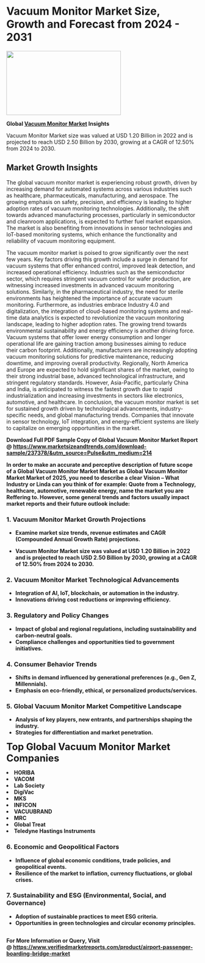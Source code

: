 <H1>Vacuum Monitor Market Size, Growth and Forecast from 2024 - 2031</H1><img class="aligncenter size-medium wp-image-584254" src="https://thirdeyenews.in/wp-content/uploads/2024/09/Global-Market-Research-300x168.jpeg" alt="" width="300" height="168" /><p><strong>Global&nbsp;<a href="https://www.marketsizeandtrends.com/download-sample/237378/&amp;utm_source=Pulse&amp;utm_medium=214">Vacuum Monitor Market</a> Insights</strong></p><p>Vacuum Monitor Market size was valued at USD 1.20 Billion in 2022 and is projected to reach USD 2.50 Billion by 2030, growing at a CAGR of 12.50% from 2024 to 2030.</p><p><h2>Market Growth Insights</h2> <p>The global vacuum monitor market is experiencing robust growth, driven by increasing demand for automated systems across various industries such as healthcare, pharmaceuticals, manufacturing, and aerospace. The growing emphasis on safety, precision, and efficiency is leading to higher adoption rates of vacuum monitoring technologies. Additionally, the shift towards advanced manufacturing processes, particularly in semiconductor and cleanroom applications, is expected to further fuel market expansion. The market is also benefiting from innovations in sensor technologies and IoT-based monitoring systems, which enhance the functionality and reliability of vacuum monitoring equipment.</p> <p><strong></strong></p> <p>The vacuum monitor market is poised to grow significantly over the next few years. Key factors driving this growth include a surge in demand for vacuum systems that offer enhanced control, improved leak detection, and increased operational efficiency. Industries such as the semiconductor sector, which requires stringent vacuum control for wafer production, are witnessing increased investments in advanced vacuum monitoring solutions. Similarly, in the pharmaceutical industry, the need for sterile environments has heightened the importance of accurate vacuum monitoring. Furthermore, as industries embrace Industry 4.0 and digitalization, the integration of cloud-based monitoring systems and real-time data analytics is expected to revolutionize the vacuum monitoring landscape, leading to higher adoption rates. The growing trend towards environmental sustainability and energy efficiency is another driving force. Vacuum systems that offer lower energy consumption and longer operational life are gaining traction among businesses aiming to reduce their carbon footprint. Additionally, manufacturers are increasingly adopting vacuum monitoring solutions for predictive maintenance, reducing downtime, and improving overall productivity. Regionally, North America and Europe are expected to hold significant shares of the market, owing to their strong industrial base, advanced technological infrastructure, and stringent regulatory standards. However, Asia-Pacific, particularly China and India, is anticipated to witness the fastest growth due to rapid industrialization and increasing investments in sectors like electronics, automotive, and healthcare. In conclusion, the vacuum monitor market is set for sustained growth driven by technological advancements, industry-specific needs, and global manufacturing trends. Companies that innovate in sensor technology, IoT integration, and energy-efficient systems are likely to capitalize on emerging opportunities in the market. <p><strong></p><p><span class=""><strong>Download Full PDF Sample Copy of Global Vacuum Monitor Market Report</strong> @ <a href="https://www.marketsizeandtrends.com/download-sample/237378/&amp;utm_source=Pulse&amp;utm_medium=214" target="_blank">https://www.marketsizeandtrends.com/download-sample/237378/&amp;utm_source=Pulse&amp;utm_medium=214</a></span></p><p>In order to make an accurate and perceptive description of future scope of a Global&nbsp;Vacuum Monitor Market Market as Global&nbsp;Vacuum Monitor Market Market of 2025, you need to describe a clear Vision &ndash; What Industry or Linda can you think of for example: Quote from a Technology, healthcare, automotive, renewable energy, name the market you are Reffering to. However, some general trends and factors usually impact market reports and their future outlook include:</p><h3>1.&nbsp;<strong>Vacuum Monitor Market Growth Projections</strong></h3><ul><li>Examine market size trends, revenue estimates and CAGR (Compounded Annual Growth Rate) projections.</li><li><p>Vacuum Monitor Market size was valued at USD 1.20 Billion in 2022 and is projected to reach USD 2.50 Billion by 2030, growing at a CAGR of 12.50% from 2024 to 2030.</p></li></ul><h3>2.&nbsp;<strong>Vacuum Monitor Market Technological Advancements</strong></h3><ul><li>Integration of AI, IoT, blockchain, or automation in the industry.</li><li>Innovations driving cost reductions or improving efficiency.</li></ul><h3>3.&nbsp;<strong>Regulatory and Policy Changes</strong></h3><ul><li>Impact of global and regional regulations, including sustainability and carbon-neutral goals.</li><li>Compliance challenges and opportunities tied to government initiatives.</li></ul><h3>4.&nbsp;<strong>Consumer Behavior Trends</strong></h3><ul><li>Shifts in demand influenced by generational preferences (e.g., Gen Z, Millennials).</li><li>Emphasis on eco-friendly, ethical, or personalized products/services.</li></ul><h3>5.&nbsp;<strong>Global Vacuum Monitor Market Competitive Landscape</strong></h3><ul><li>Analysis of key players, new entrants, and partnerships shaping the industry.</li><li>Strategies for differentiation and market penetration.</li></ul><p data-pm-slice="1 1 []"><span style="color: inherit; font-family: inherit; font-size: 25px;">Top Global Vacuum Monitor Market Companies</span></p><div class="" data-test-id=""><p><li>HORIBA</li><li> VACOM</li><li> Lab Society</li><li> DigiVac</li><li> MKS</li><li> INFICON</li><li> VACUUBRAND</li><li> MRC</li><li> Global Treat</li><li> Teledyne Hastings Instruments</li></p></div><h3>6.&nbsp;<strong>Economic and Geopolitical Factors</strong></h3><ul><li>Influence of global economic conditions, trade policies, and geopolitical events.</li><li>Resilience of the market to inflation, currency fluctuations, or global crises.</li></ul><h3>7.&nbsp;<strong>Sustainability and ESG (Environmental, Social, and Governance)</strong></h3><ul><li>Adoption of sustainable practices to meet ESG criteria.</li><li>Opportunities in green technologies and circular economy principles.</li></ul><h2><strong style="font-size: 14px;">For More Information or Query, Visit @&nbsp;</strong><a style="background-color: #ffffff; font-size: 14px;" href="https://www.marketsizeandtrends.com/report/vacuum-monitor-market/" target="_blank">https://www.verifiedmarketreports.com/product/airport-passenger-boarding-bridge-market</a></h2>
